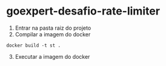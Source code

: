 # goexpert-desafio-rate-limiter

1. Entrar na pasta raiz do projeto
2. Compilar a imagem do docker
```shell
docker build -t st .
```
3. Executar a imagem do docker
```shell

```